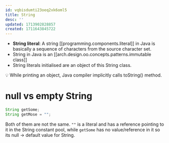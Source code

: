 ```yaml
---
id: vqbisdumti23oeq2xk6oml5
title: String
desc: ''
updated: 1713902828857
created: 1711643845722
---
```


- **String literal**: A string [[programming.components.literal]] in Java is basically a sequence of characters from the source character set. 
- String in Java is an [[arch.design.oo.concepts.patterns.immutable class]]
- String literals initialised are an object of this String class.

💡 While printing an object, Java compiler implicitly calls toString() method.


# null vs empty String

```java
String getSome;
String getMose = "";
```

Both of them are not the same. `""` is a literal and has a reference pointing to it in the String constant pool, while `getSome` has no value/reference in it so its null → default value for String.